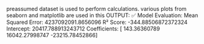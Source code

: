 preassumed dataset is used to perform calculations. various plots from seaborn and matplotlib are used in this
OUTPUT:
✅ Model Evaluation:
Mean Squared Error: 4237092091.8656096
R² Score: -344.88506872372324
Intercept: 20417.788913243712
Coefficients: [   143.36360789  16042.27998747 -23215.78452866]
